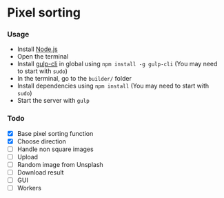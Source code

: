 # Pixel sorting

### Usage

- Install [Node.js](https://nodejs.org/en/)
- Open the terminal
- Install [gulp-cli](https://www.npmjs.com/package/gulp-cli) in global using `npm install -g gulp-cli` (You may need to start with `sudo`)
- In the terminal, go to the `builder/` folder
- Install dependencies using `npm install` (You may need to start with `sudo`)
- Start the server with `gulp`

### Todo

- [x] Base pixel sorting function
- [x] Choose direction
- [ ] Handle non square images
- [ ] Upload
- [ ] Random image from Unsplash
- [ ] Download result
- [ ] GUI
- [ ] Workers